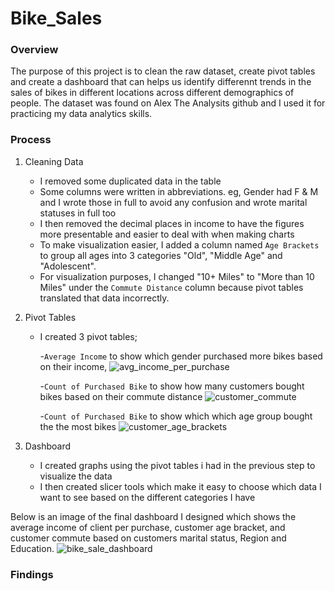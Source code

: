 # Bike_Sales

### Overview
The purpose of this project is to clean the raw dataset, create pivot tables and create a dashboard that can helps us identify differennt trends in the sales of bikes in different locations across different demographics of people. The dataset was found on Alex The Analysits github and I used it for practicing my data analytics skills.

### Process
1. Cleaning Data
   - I removed some duplicated data in the table
   - Some columns were written in abbreviations. eg, Gender had F & M and I wrote those in full to avoid any confusion and wrote marital statuses in full too
   -  I then removed the decimal places in income to have the figures more presentable and easier to deal with when making charts
   -  To make visualization easier, I added a column named `Age Brackets` to group all ages into 3 categories "Old", "Middle Age" and "Adolescent".
   -  For visualization purposes, I changed "10+ Miles" to "More than 10 Miles" under the `Commute Distance` column because pivot tables translated that data incorrectly.
  
2. Pivot Tables
   - I created 3 pivot tables;
     
      -`Average Income` to show which gender purchased more bikes based on their income,
     ![avg_income_per_purchase](https://github.com/user-attachments/assets/e5daf689-db38-407b-9433-12b588c76272)

      -`Count of Purchased Bike` to show how many customers bought bikes based on their commute distance
     ![customer_commute](https://github.com/user-attachments/assets/63ec2f2b-e39b-43e6-b1a8-5ee0a12d23c2)

      -`Count of Purchased Bike` to show which which age group bought the the most bikes
     ![customer_age_brackets](https://github.com/user-attachments/assets/a02693e3-2941-4a2a-84e8-477f63471348)

3. Dashboard
   - I created graphs using the pivot tables i had in the previous step to visualize the data
   - I then created slicer tools which make it easy to choose which data I want to see based on the different categories I have

Below is an image of the final dashboard I designed which shows the average income of client per purchase, customer age bracket, and customer commute based on customers marital status, Region and Education.
![bike_sale_dashboard](https://github.com/user-attachments/assets/2a82b07c-29be-4eaf-855e-df0224be30b9)

### Findings

